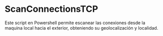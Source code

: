 # ScanConnectionsTCP
Este script en Powershell permite escanear las conexiones desde la maquina local hacia el exterior, obteniendo su geolocalización y localidad.
